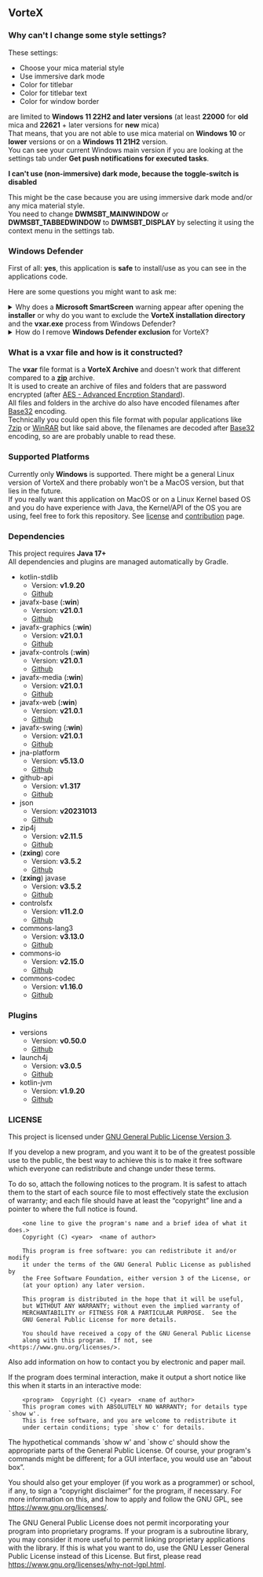 ## VorteX

<!--TODO: Add more fancy stuff here-->

### Why can't I change some style settings?

<!--TODO: Add some images-->

These settings:

* Choose your mica material style
* Use immersive dark mode
* Color for titlebar
* Color for titlebar text
* Color for window border

are limited to **Windows 11 22H2 and later versions** (at least **22000** for **old** mica and **22621** + later versions for **new** mica)
<br>That means, that you are not able to use mica material on **Windows 10** or **lower** versions or on a **Windows 11 21H2** version.
<br>You can see your current Windows main version if you are looking at the settings tab under **Get push notifications for executed tasks**.

**I can't use (non-immersive) dark mode, because the toggle-switch is disabled**

This might be the case because you are using immersive dark mode and/or any mica material style.
<br>You need to change **DWMSBT_MAINWINDOW** or **DWMSBT_TABBEDWINDOW** to **DWMSBT_DISPLAY** by selecting it using the context menu in the settings tab.

### Windows Defender

First of all: **yes**, this application is **safe** to install/use as you can see in the applications code.

Here are some questions you might want to ask me:

<details>
    <summary>Why does a <b>Microsoft SmartScreen</b> warning appear after opening the <b>installer</b> or why do you want to exclude the <b>VorteX installation directory</b> and the <b>vxar.exe</b> process from Windows Defender?</summary>
    <hr>
    There are a view reasons for this:
    <ol>
        <li>I don't want to pay hundreds of dollars a year for a <a href="https://learn.microsoft.com/en-us/windows-hardware/drivers/dashboard/code-signing-cert-manage#get-or-renew-a-code-signing-certificate">Microsoft trusted code signing certificate (EV/OV)</a> for this small application</li>
        <li>Submiting this application for <a href="https://www.microsoft.com/en-us/wdsi/filesubmission">malware analysis to Microsoft</a> becomes very time-consuming and it is very annoying to submit and wait for days or even weeks for every single version to be approved by Microsoft</li>
    </ol>
    Read more about this <a href="https://stackoverflow.com/a/51113771">here</a> and <a href="https://stackoverflow.com/a/66582477">here</a>.
    <br><br><b>So I am forced to exclude this stuff from Windows Defender?</b>
    <br><b>No</b>, you aren't. This is only needed if Windows Defender is weird (again) and detects some virus in the exe. Yeah classic Windows Defender. It is really annoying for me as a developer that Windows Defender randomly detects non-signed '.exe' files as malicious software, but excluding all of this from Windows Defender is the only simple and inexpensive way of preventing the program from randomly being deleting/blacklisting some versions of VorteX.
    <br><br>If you don't feel comfortable with this solution, you can try to remove the Windows Defender exclusion (if you have already installed VorteX with the exclusion) with <a href="#how-do-i-remove-windows-defender-exclusion-for-vortex">this steps.</a>
    <br><br>If everything works and the Windows Defender now doesn't weirdly detect something malicious, you are now safe to use VorteX without the exclusion! (There sadly is no garanty, that this lasts forever)
    <br>I actually don't know if other Antiviruses like Norton or McAfee are also detecting anything weird going on or if it's just Windows Defender being weird. (If that is true please open an issue here on GitHub and let me know)
</details>

<!--TODO: Add description-->

<details>
    <summary>
        <a id="how-do-i-remove-windows-defender-exclusion-for-vortex" class="sml">How do I remove <b>Windows Defender exclusion</b> for VorteX?</a>
    </summary>
    <hr>
    Coming soon...
</details>

### What is a vxar file and how is it constructed?

The **vxar** file format is a **VorteX Archive** and doesn't work that different compared to a [**zip**](https://en.wikipedia.org/wiki/ZIP_(file_format)) archive.
<br>It is used to create an archive of files and folders that are password encrypted (after [AES - Advanced Encrption Standard](https://en.wikipedia.org/wiki/Advanced_Encryption_Standard)).
<br>All files and folders in the archive do also have encoded filenames after [Base32](https://en.wikipedia.org/wiki/Base32) encoding.
<br>Technically you could open this file format with popular applications like [7zip](https://7-zip.de/index.html) or [WinRAR](https://www.win-rar.com/start.html) but like said above, the filenames are decoded after [Base32](https://en.wikipedia.org/wiki/Base32) encoding, so are are probably unable to read these.

### Supported Platforms

Currently only **Windows** is supported. There might be a general Linux version of VorteX and there probably won't be a MacOS version, but that lies in the future.
<br>If you really want this application on MacOS or on a Linux Kernel based OS and you do have experience with Java, the Kernel/API of the OS you are using, feel free to fork this repository.
See [license](https://github.com/BlockyDotJar/VorteX/blob/main/LICENSE) and [contribution](https://github.com/BlockyDotJar/VorteX/wiki/Contributing-to-VorteX) page.

### Dependencies

This project requires **Java 17+**
<br>All dependencies and plugins are managed automatically by Gradle.

* kotlin-stdlib
    * Version: **v1.9.20**
    * [Github](https://github.com/JetBrains/kotlin/tree/master/libraries/stdlib)
* javafx-base (**:win**)
    * Version: **v21.0.1**
    * [Github](https://github.com/openjdk/jfx/tree/master/modules/javafx.base)
* javafx-graphics (**:win**)
    * Version: **v21.0.1**
    * [Github](https://github.com/openjdk/jfx/tree/master/modules/javafx.graphics)
* javafx-controls (**:win**)
    * Version: **v21.0.1**
    * [Github](https://github.com/openjdk/jfx/tree/master/modules/javafx.controls)
* javafx-media (**:win**)
    * Version: **v21.0.1**
    * [Github](https://github.com/openjdk/jfx/tree/master/modules/javafx.media)
* javafx-web (**:win**)
    * Version: **v21.0.1**
    * [Github](https://github.com/openjdk/jfx/tree/master/modules/javafx.web)
* javafx-swing (**:win**)
    * Version: **v21.0.1**
    * [Github](https://github.com/openjdk/jfx/tree/master/modules/javafx.swing)
* jna-platform
    * Version: **v5.13.0**
    * [Github](https://github.com/java-native-access/jna/tree/master/contrib/platform/src/com/sun/jna/platform)
* github-api
    * Version: **v1.317**
    * [Github](https://github.com/hub4j/github-api)
* json
    * Version: **v20231013**
    * [Github](https://github.com/stleary/JSON-java)
* zip4j
    * Version: **v2.11.5**
    * [Github](https://github.com/srikanth-lingala/zip4j)
* (**zxing**) core
    * Version: **v3.5.2**
    * [Github](https://github.com/zxing/zxing/tree/master/core)
* (**zxing**) javase
    * Version: **v3.5.2**
    * [Github](https://github.com/zxing/zxing/tree/master/javase)
* controlsfx
    * Version: **v11.2.0**
    * [Github](https://github.com/controlsfx/controlsfx)
* commons-lang3
    * Version: **v3.13.0**
    * [Github](https://github.com/apache/commons-lang)
* commons-io
    * Version: **v2.15.0**
    * [Github](https://github.com/apache/commons-io)
* commons-codec
    * Version: **v1.16.0**
    * [Github](https://github.com/apache/commons-codec)

### Plugins

* versions
    * Version: **v0.50.0**
    * [Github](https://github.com/ben-manes/gradle-versions-plugin)
* launch4j
    * Version: **v3.0.5**
    * [Github](https://github.com/TheBoegl/gradle-launch4j)
* kotlin-jvm
    * Version: **v1.9.20**
    * [Github](https://github.com/JetBrains/kotlin/tree/master/libraries/stdlib/jvm)

<!--TODO: Add other used tools-->

### LICENSE

This project is licensed under [GNU General Public License Version 3](https://www.gnu.org/licenses/gpl-3.0.en.html).

If you develop a new program, and you want it to be of the greatest possible use to the public, the best way to achieve this is to make it free software which everyone can redistribute and change under these terms.
<br>

To do so, attach the following notices to the program. It is safest to attach them to the start of each source file to most effectively state the exclusion of warranty; and each file should have at least the “copyright” line and a pointer to where the full notice is found.
<br>

```
    <one line to give the program's name and a brief idea of what it does.>
    Copyright (C) <year>  <name of author>

    This program is free software: you can redistribute it and/or modify
    it under the terms of the GNU General Public License as published by
    the Free Software Foundation, either version 3 of the License, or
    (at your option) any later version.

    This program is distributed in the hope that it will be useful,
    but WITHOUT ANY WARRANTY; without even the implied warranty of
    MERCHANTABILITY or FITNESS FOR A PARTICULAR PURPOSE.  See the
    GNU General Public License for more details.

    You should have received a copy of the GNU General Public License
    along with this program.  If not, see <https://www.gnu.org/licenses/>.
```

Also add information on how to contact you by electronic and paper mail.
<br>

If the program does terminal interaction, make it output a short notice like this when it starts in an interactive mode:
<br>

```
    <program>  Copyright (C) <year>  <name of author>
    This program comes with ABSOLUTELY NO WARRANTY; for details type `show w'.
    This is free software, and you are welcome to redistribute it
    under certain conditions; type `show c' for details.
```

The hypothetical commands \`show w' and `show c' should show the appropriate parts of the General Public License. Of course, your program's commands might be different; for a GUI interface, you would use an “about box”.
<br>

You should also get your employer (if you work as a programmer) or school, if any, to sign a “copyright disclaimer” for the program, if necessary. For more information on this, and how to apply and follow the GNU GPL, see <https://www.gnu.org/licenses/>.
<br>

The GNU General Public License does not permit incorporating your program into proprietary programs. If your program is a subroutine library, you may consider it more useful to permit linking proprietary applications with the library. If this is what you want to do, use the GNU Lesser General Public License instead of this License. But first, please read <https://www.gnu.org/licenses/why-not-lgpl.html>.
